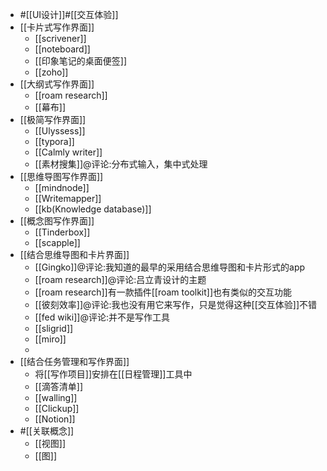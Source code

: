 - #[[UI设计]]#[[交互体验]]
- [[卡片式写作界面]]
    - [[scrivener]]
    - [[noteboard]]
    - [[印象笔记的桌面便签]]
    - [[zoho]]
- [[大纲式写作界面]]
    - [[roam research]]
    - [[幕布]]
- [[极简写作界面]]
    - [[Ulyssess]]
    - [[typora]]
    - [[Calmly writer]]
    - [[素材搜集]]@评论:分布式输入，集中式处理
- [[思维导图写作界面]]
    - [[mindnode]]
    - [[Writemapper]]
    - [[kb(Knowledge database)]]
- [[概念图写作界面]]
    - [[Tinderbox]]
    - [[scapple]]
- [[结合思维导图和卡片界面]]
    - [[Gingko]]@评论:我知道的最早的采用结合思维导图和卡片形式的app
    - [[roam research]]@评论:吕立青设计的主题
    - [[roam research]]有一款插件[[roam toolkit]]也有类似的交互功能
    - [[彼刻效率]]@评论:我也没有用它来写作，只是觉得这种[[交互体验]]不错
    - [[fed wiki]]@评论:并不是写作工具
    - [[sligrid]]
    - [[miro]]
    - 
- [[结合任务管理和写作界面]]
    - 将[[写作项目]]安排在[[日程管理]]工具中
    - [[滴答清单]]
    - [[walling]]
    - [[Clickup]]
    - [[Notion]]
- #[[关联概念]]
    - [[视图]]
    - [[图]]

